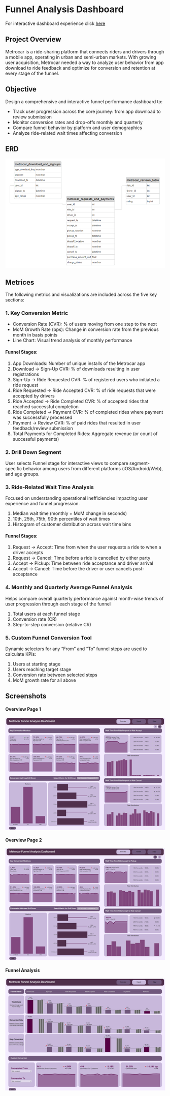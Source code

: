 # Funnel Analysis Dashboard
For interactive dashboard experience click [here](https://public.tableau.com/views/MetrocarFunnelAnalysis_17424678485000/Overview-1?:language=en-US&:sid=&:redirect=auth&:display_count=n&:origin=viz_share_link)

## Project Overview
Metrocar is a ride-sharing platform that connects riders and drivers through a mobile app, operating in urban and semi-urban markets. With growing user acquisition, Metrocar needed a way to analyze user behavior from app download to ride feedback and optimize for conversion and retention at every stage of the funnel.

## Objective
Design a comprehensive and interactive funnel performance dashboard to:

- Track user progression across the core journey: from app download to review submission
- Monitor conversion rates and drop-offs monthly and quarterly
- Compare funnel behavior by platform and user demographics
- Analyze ride-related wait times affecting conversion

## ERD
![erd](viz/ERD.png)
## Metrices
 The following metrics and visualizations are included across the five key sections:

### 1. Key Conversion Metric 
- Conversion Rate (CVR): % of users moving from one step to the next
- MoM Growth Rate (bps): Change in conversion rate from the previous month in basis points
- Line Chart: Visual trend analysis of monthly performance

#### **Funnel Stages:**
1. App Downloads: Number of unique installs of the Metrocar app
2. Download → Sign-Up CVR:  % of downloads resulting in user registrations
3. Sign-Up → Ride Requested CVR: % of registered users who initiated a ride request
4. Ride Requested → Ride Accepted CVR: % of ride requests that were accepted by drivers
5. Ride Accepted → Ride Completed CVR: % of accepted rides that reached successful completion
6. Ride Completed → Payment CVR: % of completed rides where payment was successfully processed
7. Payment → Review CVR: % of paid rides that resulted in user feedback/review submission
8. Total Payments for Completed Rides: Aggregate revenue (or count of successful payments)

### 2. Drill Down Segment
User selects Funnel stage for interactive views to compare segment-specific behavior among users from different platforms (iOS/Android/Web), and age groups.


### 3. Ride-Related Wait Time Analysis
Focused on understanding operational inefficiencies impacting user experience and funnel progression.
1. Median wait time (monthly + MoM change in seconds)
2. 10th, 25th, 75th, 90th percentiles of wait times
3. Histogram of customer distribution across wait time bins

#### **Funnel Stages:**
1. Request → Accept: Time from when the user requests a ride to when a driver accepts
2. Request → Cancel: Time before a ride is cancelled by either party
3. Accept → Pickup:	Time between ride acceptance and driver arrival
4. Accept → Cancel:	Time before the driver or user cancels post-acceptance

### 4. Monthly and Quarterly Average Funnel Analysis
Helps compare overall quarterly performance against month-wise trends of user progression through each stage of the funnel
1. Total users at each funnel stage
2. Conversion rate (CR)
3. Step-to-step conversion (relative CR)

### 5. Custom Funnel Conversion Tool
Dynamic selectors for any “From” and “To” funnel steps are used to calculate KPIs:     
1. Users at starting stage
2. Users reaching target stage
3. Conversion rate between selected steps
4. MoM growth rate for all above


## Screenshots
#### Overview Page 1
![overview_1](dashboard_demo/Overview-1.png)

#### Overview Page 2
![overview_2](dashboard_demo/Overview-2.png)

#### Funnel Analysis
![funnel](dashboard_demo/Funnel.png)


